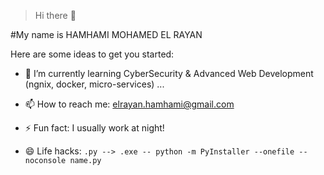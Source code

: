 > Hi there 👋

#My name is HAMHAMI MOHAMED EL RAYAN

Here are some ideas to get you started:

- 🌱 I’m currently learning CyberSecurity & Advanced Web Development (ngnix, docker, micro-services) ...
- 📫 How to reach me: elrayan.hamhami@gmail.com
- ⚡ Fun fact: I usually work at night!

- 😄 Life hacks: `.py --> .exe -- python -m PyInstaller --onefile --noconsole name.py`
